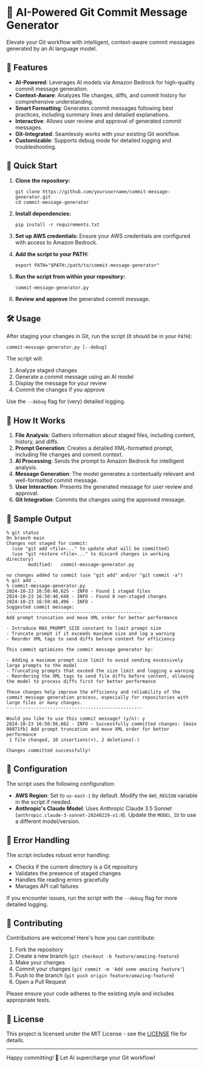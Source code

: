 # 🤖 AI-Powered Git Commit Message Generator

Elevate your Git workflow with intelligent, context-aware commit messages generated by an AI language model.

## 🌟 Features

- **AI-Powered**: Leverages AI models via Amazon Bedrock for high-quality commit message generation.
- **Context-Aware**: Analyzes file changes, diffs, and commit history for comprehensive understanding.
- **Smart Formatting**: Generates commit messages following best practices, including summary lines and detailed explanations.
- **Interactive**: Allows user review and approval of generated commit messages.
- **Git-Integrated**: Seamlessly works with your existing Git workflow.
- **Customizable**: Supports debug mode for detailed logging and troubleshooting.

## 🚀 Quick Start

1. **Clone the repository:**
   ```
   git clone https://github.com/yourusername/commit-message-generator.git
   cd commit-message-generator
   ```

2. **Install dependencies:**
   ```
   pip install -r requirements.txt
   ```

3. **Set up AWS credentials:**
   Ensure your AWS credentials are configured with access to Amazon Bedrock.

4. **Add the script to your PATH:**
   ```
   export PATH="$PATH:/path/to/commit-message-generator"
   ```

5. **Run the script from within your repository:**
   ```
   commit-message-generator.py
   ```

5. **Review and approve** the generated commit message.

## 🛠️ Usage

After staging your changes in Git, run the script (it should be in your `PATH`):

```
commit-message-generator.py [--debug]
```

The script will:
1. Analyze staged changes
2. Generate a commit message using an AI model
3. Display the message for your review
4. Commit the changes if you approve

Use the `--debug` flag for (very) detailed logging.

## 🧠 How It Works

1. **File Analysis**: Gathers information about staged files, including content, history, and diffs.
2. **Prompt Generation**: Creates a detailed XML-formatted prompt, including file changes and commit context.
3. **AI Processing**: Sends the prompt to Amazon Bedrock for intelligent analysis.
4. **Message Generation**: The model generates a contextually relevant and well-formatted commit message.
5. **User Interaction**: Presents the generated message for user review and approval.
6. **Git Integration**: Commits the changes using the approved message.

## 📝 Sample Output

```
% git status
On branch main
Changes not staged for commit:
  (use "git add <file>..." to update what will be committed)
  (use "git restore <file>..." to discard changes in working directory)
        modified:   commit-message-generator.py

no changes added to commit (use "git add" and/or "git commit -a")
% git add . 
% commit-message-generator.py
2024-10-23 16:50:40,625 - INFO - Found 1 staged files
2024-10-23 16:50:40,648 - INFO - Found 0 non-staged changes
2024-10-23 16:50:48,496 - INFO - 
Suggested commit message:
--------------------------------------------------
Add prompt truncation and move XML order for better performance

- Introduce MAX_PROMPT_SIZE constant to limit prompt size
- Truncate prompt if it exceeds maximum size and log a warning
- Reorder XML tags to send diffs before content for efficiency

This commit optimizes the commit message generator by:

- Adding a maximum prompt size limit to avoid sending excessively large prompts to the model
- Truncating prompts that exceed the size limit and logging a warning
- Reordering the XML tags to send file diffs before content, allowing the model to process diffs first for better performance

These changes help improve the efficiency and reliability of the commit message generation process, especially for repositories with large files or many changes.
--------------------------------------------------

Would you like to use this commit message? (y/n): y
2024-10-23 16:50:56,662 - INFO - Successfully committed changes: [main 98971fb] Add prompt truncation and move XML order for better performance
 1 file changed, 10 insertions(+), 2 deletions(-)

Changes committed successfully!
```

## 🔧 Configuration

The script uses the following configuration:

- **AWS Region**: Set to `us-east-1` by default. Modify the `AWS_REGION` variable in the script if needed.
- **Anthropic's Claude Model**: Uses Anthropic Claude 3.5 Sonnet (`anthropic.claude-3-sonnet-20240229-v1:0`). Update the `MODEL_ID` to use a different model/version.

## 🚨 Error Handling

The script includes robust error handling:

- Checks if the current directory is a Git repository
- Validates the presence of staged changes
- Handles file reading errors gracefully
- Manages API call failures

If you encounter issues, run the script with the `--debug` flag for more detailed logging.

## 🤝 Contributing

Contributions are welcome! Here's how you can contribute:

1. Fork the repository
2. Create a new branch (`git checkout -b feature/amazing-feature`)
3. Make your changes
4. Commit your changes (`git commit -m 'Add some amazing feature'`)
5. Push to the branch (`git push origin feature/amazing-feature`)
6. Open a Pull Request

Please ensure your code adheres to the existing style and includes appropriate tests.

## 📄 License

This project is licensed under the MIT License - see the [LICENSE](LICENSE) file for details.

---

Happy committing! 🎉 Let AI supercharge your Git workflow!
